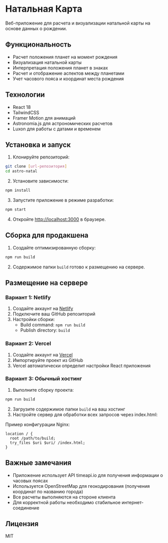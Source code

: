 # Натальная Карта

Веб-приложение для расчета и визуализации натальной карты на основе данных о рождении.

## Функциональность

- Расчет положения планет на момент рождения
- Визуализация натальной карты
- Интерпретация положения планет в знаках
- Расчет и отображение аспектов между планетами
- Учет часового пояса и координат места рождения

## Технологии

- React 18
- TailwindCSS
- Framer Motion для анимаций
- Astronomia.js для астрономических расчетов
- Luxon для работы с датами и временем

## Установка и запуск

1. Клонируйте репозиторий:
```bash
git clone [url-репозитория]
cd astro-natal
```

2. Установите зависимости:
```bash
npm install
```

3. Запустите приложение в режиме разработки:
```bash
npm start
```

4. Откройте [http://localhost:3000](http://localhost:3000) в браузере.

## Сборка для продакшена

1. Создайте оптимизированную сборку:
```bash
npm run build
```

2. Содержимое папки `build` готово к размещению на сервере.

## Размещение на сервере

### Вариант 1: Netlify

1. Создайте аккаунт на [Netlify](https://www.netlify.com/)
2. Подключите ваш GitHub репозиторий
3. Настройки сборки:
   - Build command: `npm run build`
   - Publish directory: `build`

### Вариант 2: Vercel

1. Создайте аккаунт на [Vercel](https://vercel.com/)
2. Импортируйте проект из GitHub
3. Vercel автоматически определит настройки React приложения

### Вариант 3: Обычный хостинг

1. Выполните сборку проекта:
```bash
npm run build
```

2. Загрузите содержимое папки `build` на ваш хостинг
3. Настройте сервер для обработки всех запросов через index.html:

Пример конфигурации Nginx:
```nginx
location / {
  root /path/to/build;
  try_files $uri $uri/ /index.html;
}
```

## Важные замечания

- Приложение использует API timeapi.io для получения информации о часовых поясах
- Используется OpenStreetMap для геокодирования (получения координат по названию города)
- Все расчеты выполняются на стороне клиента
- Для корректной работы необходимо стабильное интернет-соединение

## Лицензия

MIT

